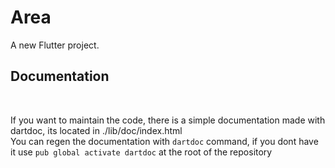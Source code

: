 # Area

A new Flutter project.

## Documentation

<br/>

If you want to maintain the code, there is a simple documentation made with dartdoc, its located in ./lib/doc/index.html <br/>
You can regen the documentation with `dartdoc` command, if you dont have it use `pub global activate dartdoc` at the root of the repository <br/>
